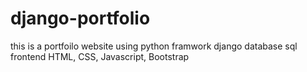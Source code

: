 # django-portfolio

this is a portfoilo website using python framwork django
database sql
frontend HTML, CSS, Javascript, Bootstrap
